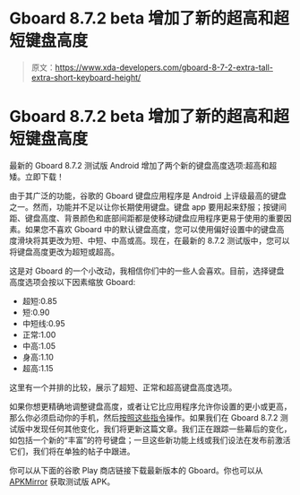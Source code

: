 # Gboard 8.7.2 beta 增加了新的超高和超短键盘高度

> 原文：<https://www.xda-developers.com/gboard-8-7-2-extra-tall-extra-short-keyboard-height/>

# Gboard 8.7.2 beta 增加了新的超高和超短键盘高度

最新的 Gboard 8.7.2 测试版 Android 增加了两个新的键盘高度选项:超高和超矮。立即下载！

由于其广泛的功能，谷歌的 Gboard 键盘应用程序是 Android 上评级最高的键盘之一。然而，功能并不足以让你长期使用键盘。键盘 app 要用起来舒服；按键间距、键盘高度、背景颜色和底部间距都是使移动键盘应用程序更易于使用的重要因素。如果您不喜欢 Gboard 中的默认键盘高度，您可以使用偏好设置中的键盘高度滑块将其更改为短、中短、中高或高。现在，在最新的 8.7.2 测试版中，您可以将键盘高度更改为超短或超高。

这是对 Gboard 的一个小改动，我相信你们中的一些人会喜欢。目前，选择键盘高度选项会按以下因素缩放 Gboard:

*   超短:0.85
*   短:0.90
*   中短线:0.95
*   正常:1.00
*   中高:1.05
*   身高:1.10
*   超高:1.15

这里有一个并排的比较，展示了超短、正常和超高键盘高度选项。

如果你想更精确地调整键盘高度，或者让它比应用程序允许你设置的更小或更高，那么你必须启动你的手机，然后[按照这些指令](https://www.xda-developers.com/gboard-tweaks-height-sensitivity/)操作。如果我们在 Gboard 8.7.2 测试版中发现任何其他变化，我们将更新这篇文章。我们正在跟踪一些幕后的变化，如包括一个新的“丰富”的符号键盘；一旦这些新功能上线或我们设法在发布前激活它们，我们将在单独的帖子中跟进。

你可以从下面的谷歌 Play 商店链接下载最新版本的 Gboard。你也可以从 [APKMirror](https://www.apkmirror.com/apk/google-inc/gboard/gboard-8-7-2-268000582-release/) 获取测试版 APK。